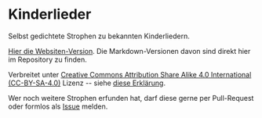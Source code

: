 # Kinderlieder

Selbst gedichtete Strophen zu bekannten Kinderliedern.

[Hier die Websiten-Version](https://kopp.github.io/Kinderlieder/).
Die Markdown-Versionen davon sind direkt hier im Repository zu finden.

Verbreitet unter
[Creative Commons Attribution Share Alike 4.0 International (CC-BY-SA-4.0)](https://creativecommons.org/licenses/by-sa/4.0/)
Lizenz -- siehe [diese Erklärung](https://choosealicense.com/licenses/cc-by-sa-4.0/).

Wer noch weitere Strophen erfunden hat, darf diese gerne per Pull-Request oder
formlos als
[Issue](https://github.com/kopp/Kinderlieder/issues)
melden.
